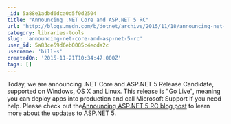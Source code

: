 ```yaml
---
_id: 5a88e1adbd6dca0d5f0d2504
title: "Announcing .NET Core and ASP.NET 5 RC"
url: 'http://blogs.msdn.com/b/dotnet/archive/2015/11/18/announcing-net-core-and-asp-net-5-rc.aspx'
category: libraries-tools
slug: 'announcing-net-core-and-asp-net-5-rc'
user_id: 5a83ce59d6eb0005c4ecda2c
username: 'bill-s'
createdOn: '2015-11-21T10:34:47.000Z'
tags: []
---
```


Today, we are announcing .NET Core and ASP.NET 5 Release Candidate, supported on Windows, OS X and Linux. This release is "Go Live", meaning you can deploy apps into production and call Microsoft Support if you need help. Please check out the<a href="http://blogs.msdn.com/b/webdev/archive/2015/11/18/announcing-asp-net-5-release-candidate-1.aspx">Announcing ASP.NET 5 RC blog post</a> to learn more about the updates to ASP.NET 5.
